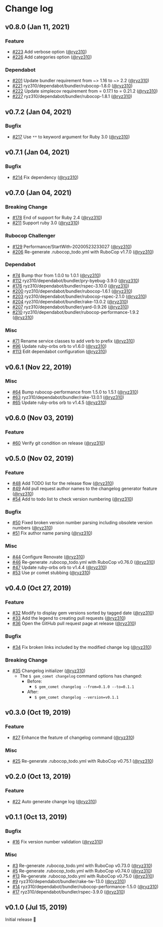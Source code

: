 # Change log

## v0.8.0 (Jan 11, 2021)

### Feature

* [#223](https://github.com/ryz310/gem_comet/pull/223) Add verbose option ([@ryz310](https://github.com/ryz310))
* [#226](https://github.com/ryz310/gem_comet/pull/226) Add categories option ([@ryz310](https://github.com/ryz310))

### Dependabot

* [#201](https://github.com/ryz310/gem_comet/pull/201) Update bundler requirement from ~> 1.16 to ~> 2.2 ([@ryz310](https://github.com/ryz310))
* [#221](https://github.com/ryz310/gem_comet/pull/221) ryz310/dependabot/bundler/rubocop-1.8.0 ([@ryz310](https://github.com/ryz310))
* [#222](https://github.com/ryz310/gem_comet/pull/222) Update simplecov requirement from = 0.17.1 to = 0.21.2 ([@ryz310](https://github.com/ryz310))
* [#227](https://github.com/ryz310/gem_comet/pull/227) ryz310/dependabot/bundler/rubocop-1.8.1 ([@ryz310](https://github.com/ryz310))

## v0.7.2 (Jan 04, 2021)

### Bugfix

* [#217](https://github.com/ryz310/gem_comet/pull/217) Use `**` to keyword argument for Ruby 3.0 ([@ryz310](https://github.com/ryz310))

## v0.7.1 (Jan 04, 2021)

### Bugfix

* [#214](https://github.com/ryz310/gem_comet/pull/214) Fix dependency ([@ryz310](https://github.com/ryz310))

## v0.7.0 (Jan 04, 2021)

### Breaking Change

* [#178](https://github.com/ryz310/gem_comet/pull/178) End of support for Ruby 2.4 ([@ryz310](https://github.com/ryz310))
* [#211](https://github.com/ryz310/gem_comet/pull/211) Support ruby 3.0 ([@ryz310](https://github.com/ryz310))

### Rubocop Challenger

* [#129](https://github.com/ryz310/gem_comet/pull/129) Performance/StartWith-20200523233027 ([@ryz310](https://github.com/ryz310))
* [#206](https://github.com/ryz310/gem_comet/pull/206) Re-generate .rubocop_todo.yml with RuboCop v1.7.0 ([@ryz310](https://github.com/ryz310))

### Dependabot

* [#74](https://github.com/ryz310/gem_comet/pull/74) Bump thor from 1.0.0 to 1.0.1 ([@ryz310](https://github.com/ryz310))
* [#112](https://github.com/ryz310/gem_comet/pull/112) ryz310/dependabot/bundler/pry-byebug-3.9.0 ([@ryz310](https://github.com/ryz310))
* [#176](https://github.com/ryz310/gem_comet/pull/176) ryz310/dependabot/bundler/rspec-3.10.0 ([@ryz310](https://github.com/ryz310))
* [#200](https://github.com/ryz310/gem_comet/pull/200) ryz310/dependabot/bundler/rubocop-1.6.1 ([@ryz310](https://github.com/ryz310))
* [#203](https://github.com/ryz310/gem_comet/pull/203) ryz310/dependabot/bundler/rubocop-rspec-2.1.0 ([@ryz310](https://github.com/ryz310))
* [#204](https://github.com/ryz310/gem_comet/pull/204) ryz310/dependabot/bundler/rake-13.0.2 ([@ryz310](https://github.com/ryz310))
* [#207](https://github.com/ryz310/gem_comet/pull/207) ryz310/dependabot/bundler/yard-0.9.26 ([@ryz310](https://github.com/ryz310))
* [#210](https://github.com/ryz310/gem_comet/pull/210) ryz310/dependabot/bundler/rubocop-performance-1.9.2 ([@ryz310](https://github.com/ryz310))

### Misc

* [#71](https://github.com/ryz310/gem_comet/pull/71) Rename service classes to add verb to prefix ([@ryz310](https://github.com/ryz310))
* [#96](https://github.com/ryz310/gem_comet/pull/96) Update ruby-orbs orb to v1.6.0 ([@ryz310](https://github.com/ryz310))
* [#113](https://github.com/ryz310/gem_comet/pull/113) Edit dependabot configuration ([@ryz310](https://github.com/ryz310))

## v0.6.1 (Nov 22, 2019)

### Misc

* [#64](https://github.com/ryz310/gem_comet/pull/64) Bump rubocop-performance from 1.5.0 to 1.5.1 ([@ryz310](https://github.com/ryz310))
* [#63](https://github.com/ryz310/gem_comet/pull/63) ryz310/dependabot/bundler/rake-13.0.1 ([@ryz310](https://github.com/ryz310))
* [#65](https://github.com/ryz310/gem_comet/pull/65) Update ruby-orbs orb to v1.4.5 ([@ryz310](https://github.com/ryz310))

## v0.6.0 (Nov 03, 2019)

### Feature

* [#60](https://github.com/ryz310/gem_comet/pull/60) Verify git condition on release ([@ryz310](https://github.com/ryz310))

## v0.5.0 (Nov 02, 2019)

### Feature

* [#48](https://github.com/ryz310/gem_comet/pull/48) Add TODO list for the release flow ([@ryz310](https://github.com/ryz310))
* [#49](https://github.com/ryz310/gem_comet/pull/49) Add pull request author names to the changelog generator feature ([@ryz310](https://github.com/ryz310))
* [#54](https://github.com/ryz310/gem_comet/pull/54) Add to todo list to check version numbering ([@ryz310](https://github.com/ryz310))

### Bugfix

* [#50](https://github.com/ryz310/gem_comet/pull/50) Fixed broken version number parsing including obsolete version numbers ([@ryz310](https://github.com/ryz310))
* [#51](https://github.com/ryz310/gem_comet/pull/51) Fix author name parsing ([@ryz310](https://github.com/ryz310))

### Misc

* [#44](https://github.com/ryz310/gem_comet/pull/44) Configure Renovate ([@ryz310](https://github.com/ryz310))
* [#46](https://github.com/ryz310/gem_comet/pull/46) Re-generate .rubocop_todo.yml with RuboCop v0.76.0 ([@ryz310](https://github.com/ryz310))
* [#47](https://github.com/ryz310/gem_comet/pull/47) Update ruby-orbs orb to v1.4.4 ([@ryz310](https://github.com/ryz310))
* [#53](https://github.com/ryz310/gem_comet/pull/53) Use pr comet stubbing ([@ryz310](https://github.com/ryz310))

## v0.4.0 (Oct 27, 2019)

### Feature

* [#32](https://github.com/ryz310/gem_comet/pull/32) Modify to display gem versions sorted by tagged date ([@ryz310](https://github.com/ryz310))
* [#33](https://github.com/ryz310/gem_comet/pull/33) Add the legend to creating pull requests ([@ryz310](https://github.com/ryz310))
* [#36](https://github.com/ryz310/gem_comet/pull/36) Open the GitHub pull request page at release ([@ryz310](https://github.com/ryz310))

### Bugfix

* [#34](https://github.com/ryz310/gem_comet/pull/34) Fix broken links included by the modified change log ([@ryz310](https://github.com/ryz310))

### Breaking Change

* [#35](https://github.com/ryz310/gem_comet/pull/35) Changelog initializer ([@ryz310](https://github.com/ryz310))
    * The `$ gem_comet changelog` command options has changed:
        * Before:
            * `$ gem_comet changelog --from=0.1.0 --to=0.1.1`
        * After:
            * `$ gem_comet changelog --version=v0.1.1`

## v0.3.0 (Oct 19, 2019)

### Feature

* [#27](https://github.com/ryz310/gem_comet/pull/27) Enhance the feature of changelog command ([@ryz310](https://github.com/ryz310))

### Misc

* [#25](https://github.com/ryz310/gem_comet/pull/25) Re-generate .rubocop_todo.yml with RuboCop v0.75.1 ([@ryz310](https://github.com/ryz310))

## v0.2.0 (Oct 13, 2019)

### Feature

* [#22](https://github.com/ryz310/gem_comet/pull/22) Auto generate change log ([@ryz310](https://github.com/ryz310))

## v0.1.1 (Oct 13, 2019)

### Bugfix

* [#16](https://github.com/ryz310/gem_comet/pull/16) Fix version number validation ([@ryz310](https://github.com/ryz310))

### Misc

* [#3](https://github.com/ryz310/gem_comet/pull/3) Re-generate .rubocop_todo.yml with RuboCop v0.73.0 ([@ryz310](https://github.com/ryz310))
* [#5](https://github.com/ryz310/gem_comet/pull/5) Re-generate .rubocop_todo.yml with RuboCop v0.74.0 ([@ryz310](https://github.com/ryz310))
* [#13](https://github.com/ryz310/gem_comet/pull/13) Re-generate .rubocop_todo.yml with RuboCop v0.75.0 ([@ryz310](https://github.com/ryz310))
* [#9](https://github.com/ryz310/gem_comet/pull/9) ryz310/dependabot/bundler/rake-tw-13.0 ([@ryz310](https://github.com/ryz310))
* [#14](https://github.com/ryz310/gem_comet/pull/14) ryz310/dependabot/bundler/rubocop-performance-1.5.0 ([@ryz310](https://github.com/ryz310))
* [#17](https://github.com/ryz310/gem_comet/pull/17) ryz310/dependabot/bundler/rspec-3.9.0 ([@ryz310](https://github.com/ryz310))

## v0.1.0 (Jul 15, 2019)

Initial release :rocket:
